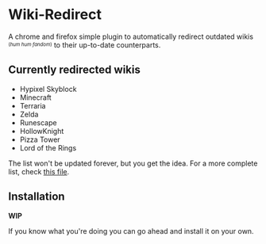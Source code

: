 
# Wiki-Redirect

A chrome and firefox simple plugin to automatically redirect outdated wikis <sup><sub>(*hum hum fandom*)</sub></sup> to their up-to-date counterparts.

## Currently redirected wikis

- Hypixel Skyblock
- Minecraft
- Terraria
- Zelda
- Runescape
- HollowKnight
- Pizza Tower
- Lord of the Rings

The list won't be updated forever, but you get the idea.
For a more complete list, check [this file](https://github.com/Frexom/Wiki-Redirect/blob/master/data/alternatives.json).
## Installation

**WIP**

If you know what you're doing you can go ahead and install it on your own.
